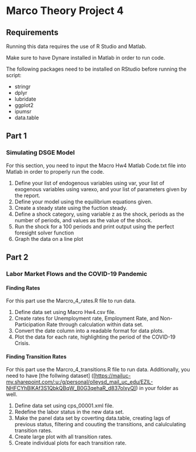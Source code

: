 # Marco Theory Project 4

## Requirements
Running this data requires the use of R Studio and Matlab. 

Make sure to have Dynare installed in Matlab in order to run code. 

The following packages need to be installed on RStudio before running the script:
 - stringr
 - dplyr
 - lubridate
 - ggplot2
 - ipumsr
 - data.table


## Part 1
### Simulating DSGE Model

For this section, you need to input the Macro Hw4 Matlab Code.txt file into Matlab in order to properly run the code. 

 1. Define your list of endogenous variables using var, your list of exogenous variables using varexo, and your list of parameters given by the report.
 2. Define your model using the equilibrium equations given.
 3. Create a steady state using the fuction steady.
 4. Define a shock category, using variable z as the shock, periods as the number of periods, and values as the value of the shock.
 5. Run the shock for a 100 periods and print output using the perfect foresight solver function
 6. Graph the data on a line plot

## Part 2
### Labor Market Flows and the COVID-19 Pandemic

#### Finding Rates

For this part use the Marcro_4_rates.R file to run data.

 1. Define data set using Macro Hw4.csv file.
 2. Create rates for Unemployment rate, Employment Rate, and Non-Participation Rate through calculation within data set.
 3. Convert the date column into a readable format for data plots.
 4. Plot the data for each rate, highlighting the period of the COVID-19 Crisis.

#### Finding Transition Rates

For this part use the Marcro_4_transitions.R file to run data. Additionally, you need to have [the follwing dataset] ([https://mailuc-my.sharepoint.com/:u:/g/personal/olleysd_mail_uc_edu/EZlL-NHFCYhBlKAf3S1QbkQBqW_B0G3qehaR_d837olxyQ]) in your folder as well.

1. Define data set using cps_00001.xml file.
2. Redefine the labor status in the new data set.
3. Make the panel data set by coverting data.table, creating lags of previous status, filtering and couuting the transitions, and calulculating transition rates.
4. Create large plot with all transition rates.
5. Create individual plots for each transition rate.





